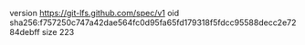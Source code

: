 version https://git-lfs.github.com/spec/v1
oid sha256:f757250c747a42dae564fc0d95fa65fd179318f5fdcc95588decc2e7284debff
size 223
